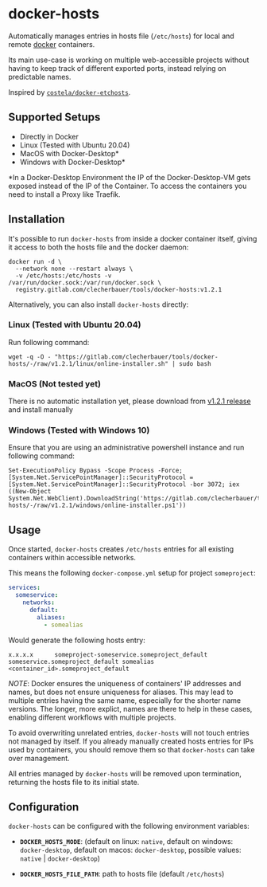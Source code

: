 # docker-hosts

Automatically manages entries in hosts file (`/etc/hosts`) for local and remote [docker](https://docker.io/) containers.

Its main use-case is working on multiple web-accessible projects without having to keep track of different exported ports, instead relying on predictable names.

Inspired by [`costela/docker-etchosts`](https://github.com/costela/docker-etchosts).

## Supported Setups
- Directly in Docker
- Linux (Tested with Ubuntu 20.04) 
- MacOS with Docker-Desktop*
- Windows with Docker-Desktop*

*In a Docker-Desktop Environment the IP of the Docker-Desktop-VM gets exposed instead of the IP of the Container. To access the containers you need to install a Proxy like Traefik.

## Installation

It's possible to run `docker-hosts` from inside a docker container itself, giving it access to both the hosts file and the docker daemon:
```
docker run -d \
  --network none --restart always \
  -v /etc/hosts:/etc/hosts -v /var/run/docker.sock:/var/run/docker.sock \
  registry.gitlab.com/clecherbauer/tools/docker-hosts:v1.2.1
```

Alternatively, you can also install `docker-hosts` directly:

### Linux (Tested with Ubuntu 20.04)
Run following command:
```
wget -q -O - "https://gitlab.com/clecherbauer/tools/docker-hosts/-/raw/v1.2.1/linux/online-installer.sh" | sudo bash
```

### MacOS (Not tested yet)

There is no automatic installation yet, please download from [v1.2.1 release](https://gitlab.com/clecherbauer/tools/docker-hosts/-/releases/v1.2.1) and install manually



### Windows (Tested with Windows 10)
Ensure that you are using an administrative powershell instance and run following command:

```
Set-ExecutionPolicy Bypass -Scope Process -Force; [System.Net.ServicePointManager]::SecurityProtocol = [System.Net.ServicePointManager]::SecurityProtocol -bor 3072; iex ((New-Object System.Net.WebClient).DownloadString('https://gitlab.com/clecherbauer/tools/docker-hosts/-/raw/v1.2.1/windows/online-installer.ps1'))
```


## Usage

Once started, `docker-hosts` creates `/etc/hosts` entries for all existing containers within accessible networks.

This means the following `docker-compose.yml` setup for project `someproject`:
```yaml
services:
  someservice:
    networks:
      default:
        aliases:
          - somealias
```
Would generate the following hosts entry:
```
x.x.x.x      someproject-someservice.someproject_default someservice.someproject_default somealias <container_id>.someproject_default
```

_NOTE_: Docker ensures the uniqueness of containers' IP addresses and names, but does not ensure uniqueness for aliases. This may lead to multiple entries having the same name, especially for the shorter name versions. The longer, more explict, names are there to help in these cases, enabling different workflows with multiple projects.

To avoid overwriting unrelated entries, `docker-hosts` will not touch entries not managed by itself. If you already manually created hosts entries for IPs used by containers, you should remove them so that `docker-hosts` can take over management.

All entries managed by `docker-hosts` will be removed upon termination, returning the hosts file to its initial state.

## Configuration

`docker-hosts` can be configured with the following environment variables:

- **`DOCKER_HOSTS_MODE`**: (default on linux: `native`, default on windows: `docker-desktop`, default on macos: `docker-desktop`, possible values: `native` | `docker-desktop`)

- **`DOCKER_HOSTS_FILE_PATH`**: path to hosts file (default `/etc/hosts`)
